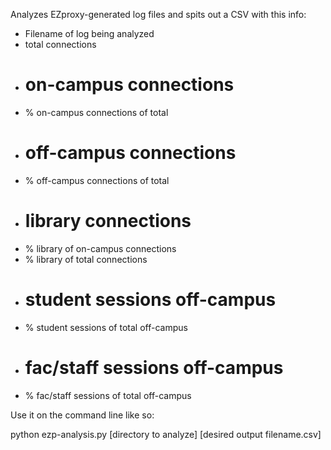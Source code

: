 Analyzes EZproxy-generated log files and spits out a CSV with this info: 

* Filename of log being analyzed
* total connections
* # on-campus connections
* % on-campus connections of total
* # off-campus connections
* % off-campus connections of total
* # library connections
* % library of on-campus connections
* % library of total connections
* # student sessions off-campus
* % student sessions of total off-campus
* # fac/staff sessions off-campus
* % fac/staff sessions of total off-campus

Use it on the command line like so: 

python ezp-analysis.py [directory to analyze] [desired output filename.csv]
